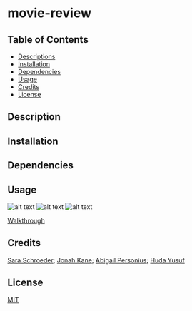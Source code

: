 # movie-review

## Table of Contents
* [Descriptions](#description)
* [Installation](#installation)
* [Dependencies](#dependencies)
* [Usage](#usage)
* [Credits](#credits)
* [License](#license)


## Description




## Installation



## Dependencies



## Usage

![alt text]()
![alt text]()
![alt text]()

[Walkthrough]()

## Credits

[Sara Schroeder](https://github.com/saraschroeder);
[Jonah Kane](https://github.com/jonahkane);
[Abigail Personius](https://github.com/apersonius);
[Huda Yusuf](https://github.com/hyusuff)

## License

[MIT](https://choosealicense.com/licenses/mit/)
